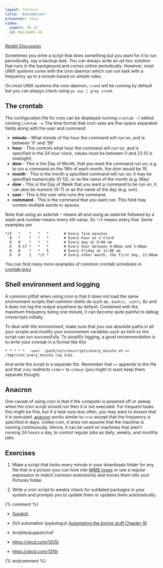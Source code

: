 ```yaml
---
layout: lecture
title: "Automation"
presenter: Jose
video:
  aspect: 56.25
  id: BaLlAaHz-1k
---
```


[Reddit Discussion](https://www.reddit.com/r/hackertools/comments/anidgj/automation_iap_2019/)

Sometimes you write a script that does something but you want for it to run periodically, say a backup task. You can always write an *ad hoc* solution that runs in the background and comes online periodically. However, most UNIX systems come with the cron daemon which can run task with a frequency up to a minute based on simple rules.

On most UNIX systems the cron daemon, `crond` will be running by default but you can always check using `ps aux | grep crond`.

## The crontab

The configuration file for cron can be displayed running `crontab -l` edited running `crontab -e` The time format that cron uses are five space separated fields along with the user and command

- **minute** -  What minute of the hour the command will run on,
     and is between '0' and '59'
- **hour** -    This controls what hour the command will run on, and is specified in
         the 24 hour clock, values must be between 0 and 23 (0 is midnight)
- **dom** - This is the Day of Month, that you want the command run on, e.g. to
     run a command on the 19th of each month, the dom would be 19.
- **month** -   This is the month a specified command will run on, it may be specified
     numerically (0-12), or as the name of the month (e.g. May)
- **dow** - This is the Day of Week that you want a command to be run on, it can
     also be numeric (0-7) or as the name of the day (e.g. sun).
- **user** -    This is the user who runs the command.
- **command** - This is the command that you want run. This field may contain
     multiple words or spaces.

Note that using an asterisk `*` means all and using an asterisk followed by a slash and number means every nth value. So `*/5` means every five. Some examples are

```shell
*/5   *    *   *   *       # Every five minutes
  0   *    *   *   *       # Every hour at o'clock
  0   9    *   *   *       # Every day at 9:00 am
  0   9-17 *   *   *       # Every hour between 9:00am and 5:00pm
  0   0    *   *   5       # Every Friday at 12:00 am
  0   0    1   */2 *       # Every other month, the first day, 12:00am
```
You can find many more examples of common crontab schedules in [crontab.guru](https://crontab.guru/examples.html)

## Shell environment and logging

A common pitfall when using cron is that it does not load the same environment scripts that common shells do such as `.bashrc`, `.zshrc`, &c and it does not log the output anywhere by default. Combined with the maximum frequency being one minute, it can become quite painful to debug cronscripts initially.

To deal with the environment, make sure that you use absolute paths in all your scripts and modify your environment variables such as `PATH` so the script can run successfully. To simplify logging, a good recommendation is to write your crontab in a format like this


```shell
* * * * *   user  /path/to/cronscripts/every_minute.sh >> /tmp/cron_every_minute.log 2>&1
```

And write the script in a separate file. Remember that `>>` appends to the file and that `2>&1` redirects `stderr` to `stdout` (you might to want keep them separate though).

## Anacron

One caveat of using cron is that if the computer is powered off or asleep when the cron script should run then it is not executed. For frequent tasks this might be fine, but if a task runs less often, you may want to ensure that it is executed. [anacron](https://linux.die.net/man/8/anacron) works similar to `cron` except that the frequency is specified in days. Unlike cron, it does not assume that the machine is running continuously. Hence, it can be used on machines that aren't running 24 hours a day, to control regular jobs as daily, weekly, and monthly jobs.


## Exercises

1. Make a script that looks every minute in your downloads folder for any file that is a picture (you can look into [MIME types](https://developer.mozilla.org/en-US/docs/Web/HTTP/Basics_of_HTTP/MIME_types) or use a regular expression to match common extensions) and moves them into your Pictures folder.

1. Write a cron script to weekly check for outdated packages in your system and prompts you to update them or updates them automatically.



{% comment %}

- [fswatch](https://github.com/emcrisostomo/fswatch)
- GUI automation (pyautogui) [Automating the boring stuff Chapter 18](https://automatetheboringstuff.com/chapter18/)
- Ansible/puppet/chef

- https://xkcd.com/1205/
- https://xkcd.com/1319/

{% endcomment %}
